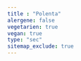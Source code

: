 ```yaml
---
title : "Polenta"
alergene: false
vegetarien: true
vegan: true
type: "sec"
sitemap_exclude: true
--- 
```

